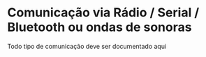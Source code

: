 # Comunicação via Rádio / Serial / Bluetooth ou ondas de sonoras

Todo tipo de comunicação deve ser documentado aqui 